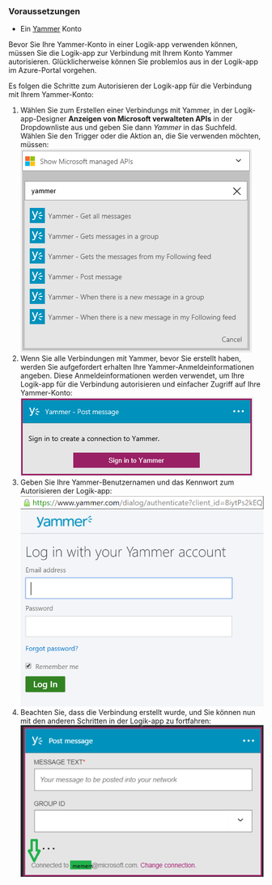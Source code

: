 ### <a name="prerequisites"></a>Voraussetzungen
* Ein [Yammer](https://www.yammer.com/) Konto 

Bevor Sie Ihre Yammer-Konto in einer Logik-app verwenden können, müssen Sie die Logik-app zur Verbindung mit Ihrem Konto Yammer autorisieren. Glücklicherweise können Sie problemlos aus in der Logik-app im Azure-Portal vorgehen. 

Es folgen die Schritte zum Autorisieren der Logik-app für die Verbindung mit Ihrem Yammer-Konto:

1. Wählen Sie zum Erstellen einer Verbindungs mit Yammer, in der Logik-app-Designer **Anzeigen von Microsoft verwalteten APIs** in der Dropdownliste aus und geben Sie dann *Yammer* in das Suchfeld. Wählen Sie den Trigger oder die Aktion an, die Sie verwenden möchten, müssen:  
   ![](./media/connectors-create-api-yammer/yammer-1.png)
2. Wenn Sie alle Verbindungen mit Yammer, bevor Sie erstellt haben, werden Sie aufgefordert erhalten Ihre Yammer-Anmeldeinformationen angeben. Diese Anmeldeinformationen werden verwendet, um Ihre Logik-app für die Verbindung autorisieren und einfacher Zugriff auf Ihre Yammer-Konto:  
   ![](./media/connectors-create-api-yammer/yammer-2.png)
3. Geben Sie Ihre Yammer-Benutzernamen und das Kennwort zum Autorisieren der Logik-app:  
   ![](./media/connectors-create-api-yammer/yammer-3.png)   
4. Beachten Sie, dass die Verbindung erstellt wurde, und Sie können nun mit den anderen Schritten in der Logik-app zu fortfahren:  
   ![](./media/connectors-create-api-yammer/yammer-4.png)   


